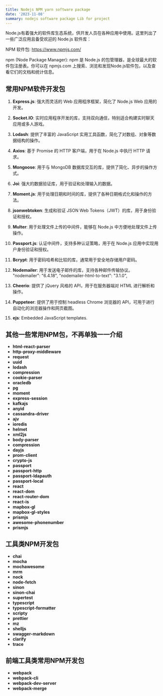 ```yaml
---
title: Nodejs NPM yarn software package
date: '2023-11-08'
summary: nodejs software package Lib for project
---
```


Node.js有着强大的软件库生态系统，供开发人员在各种应用中使用。这里列出了一些广泛应用且备受欢迎的 Node.js 软件库：

NPM 软件包: https://www.npmjs.com/

npm (Node Package Manager): npm 是 Node.js 的包管理器，是全球最大的软件包注册表。你可以在 npmjs.com 上搜索、浏览和发现Node.js软件包，以及查看它们的文档和统计信息。

## 常用NPM软件开发包
1. **Express.js**: 强大而灵活的 Web 应用程序框架，简化了 Node.js Web 应用的开发。

2. **Socket.IO**: 实时应用程序开发的库，支持双向通信，特别适合构建实时聊天应用或多人游戏。

3. **Lodash**: 提供了丰富的 JavaScript 实用工具函数，简化了对数组、对象等数据结构的操作。

4. **Axios**: 基于 Promise 的 HTTP 客户端，用于在 Node.js 中执行 HTTP 请求。

5. **Mongoose**: 用于与 MongoDB 数据库交互的库，提供了简化、异步的操作方式。

6. **Joi**: 强大的数据验证库，用于验证和处理输入的数据。

7. **Moment.js**: 用于处理日期和时间的库，提供了各种日期格式化和操作的方法。

8. **jsonwebtoken**: 生成和验证 JSON Web Tokens（JWT）的库，用于身份验证和授权。

9. **Multer**: 用于处理文件上传的中间件，能够在 Node.js 中方便地处理文件上传操作。

10. **Passport.js**: 认证中间件，支持多种认证策略，用于在 Node.js 应用中实现用户身份验证和授权。

11. **Bcrypt**: 用于密码哈希和比较的库，通常用于安全地存储用户密码。

12. **Nodemailer**: 用于发送电子邮件的库，支持各种邮件传输协议。
    "nodemailer": "6.4.18",
    "nodemailer-html-to-text": "3.1.0",
13. **Cheerio**: 提供了 jQuery 风格的 API，用于在服务器端对 HTML 进行解析和操作。

14. **Puppeteer**: 提供了用于控制 headless Chrome 浏览器的 API，可用于进行自动化的浏览器操作和网页截图。

15. **ejs**: Embedded JavaScript templates.

## 其他一些常用NPM包，不再单独一一介绍
- **html-react-parser**
- **http-proxy-middleware**
- **request**
- **uuid**
- **lodash**
- **compression**
- **cookie-parser**
- **oracledb**
- **pg**
- **moment**
- **express-session**
- **kafkajs**
- **anyid**
- **cassandra-driver**
- **ajv**
- **ioredis**
- **helmet**
- **xml2js**
- **body-parser**
- **compression**
- **dayjs**
- **prom-client**
- **crypto-js**
- **passport**
- **passport-http**
- **passport-ldapauth**
- **passport-local**
- **react**
- **react-dom**
- **react-router-dom**
- **react-is**
- **mapbox-gl**
- **mapbox-gl-styles**
- **prismjs**
- **awesome-phonenumber**
- **prismjs**

## 工具类NPM开发包
- **chai**
- **mocha**
- **mochawesome**
- **mrm**
- **nock**
- **node-fetch**
- **sinon**
- **sinon-chai**
- **supertest**
- **typescript**
- **typescript-formatter**
- **scripty**
- **prettier**
- **mz**
- **shelljs**
- **swagger-markdown**
- **clarify**
- **trace**

## 前端工具类常用NPM开发包
- **webpack**
- **webpack-cli**
- **webpack-dev-server**
- **webpack-merge**
